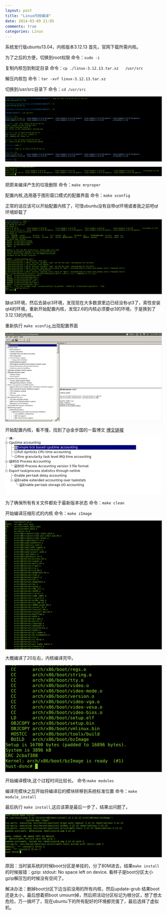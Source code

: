 ```yaml
---
layout: post
title: "Linux内核编译"
date: 2014-03-09 21:05
comments: true
categories: Linux
---
```

系统发行版ubuntu13.04，内核版本3.12.13
首先，官网下载所需内核。

为了之后的方便，切换到root权限    命令：`sudo -i`

复制内核包到制定目录    命令：`cp ./linux-3.12.13.tar.xz   /usr/src`

解压内核包   命令：`tar -xvf linux-3.12.13.tar.xz`

切换到/usr/src目录下  命令：`cd /usr/src`

![](/images/image-5.png)


<!--more-->


![](/images/image-9.png)

把原来编译产生的垃圾删除   命令：`make mrproper`

配置内核,选用基于图形窗口模式的配置界面   命令：`make xconfig`

正常的话应该可以开始配置内核了，可惜ubuntu没有自带qt环境或者我之前吧qt环境卸载了

![](/images/image-7.png)

缺qt3环境，然后去装qt3环境，发现现在大多数源里边已经没有qt3了，索性安装qt4的环境，重新开始配置内核，发现2.6的内核必须要qt3的环境，于是换到了3.12.13的内核。

重新执行 `make xconfig`,出现配置界面

![](/images/image-11.png)

开始配置内核，看不懂，找到了@金步国的一篇博文  [博文链接](http://www.jinbuguo.com/kernel/longterm-3_10-options.html)

![](/images/image-12.png)

为了确保所有有关文件都处于最新版本状态  命令：`make clean`

开始编译压缩形式的内核  命令：`make zImage`

![](/images/image-14.png)

大概编译了20左右，内核编译完毕。

![](/images/image-16.png)

开始编译模块,这个过程时间比较长。  命令:`make modules`

编译完模块之后开始将编译后的模块转移到系统标准位置  命令：`make module_install`

最后执行 `make install`,这应该算是最后一步了，结果出问题了。

![](/images/image-18.png)

原因：当时装系统的时候boot分区是单挂的，分了80M进去，结果`make install`的时候报错：gzip: stdout: No space left on device.  看样子是boot分区太小gzip解压包的时候没有空间了。

解决办法：删掉boot分区下边当前没用的所有内核，然后update-grub 结果boot还是太小，最后想着把boot umount掉，然后把活动分区标记为根分区，想了想太危险，万一搞坏了，现在ubuntu下的所有配好的环境都完蛋了，最后选择了虚拟机。
